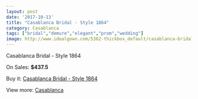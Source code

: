 ```yaml
---
layout: post
date: '2017-10-13'
title: "Casablanca Bridal - Style 1864"
category: Casablanca
tags: ["bridal","demure","elegant","prom","wedding"]
image: http://www.idealgown.com/5362-thickbox_default/casablanca-bridal-style-1864.jpg
---
```

Casablanca Bridal - Style 1864

On Sales: **$437.5**
<a href="https://www.idealgown.com/en/casablanca/2370-casablanca-bridal-style-1864.html"><amp-img layout="responsive" width="600" height="600" src="//www.idealgown.com/5362-thickbox_default/casablanca-bridal-style-1864.jpg" alt="Casablanca Bridal - Style 1864 0" /></a>
<a href="https://www.idealgown.com/en/casablanca/2370-casablanca-bridal-style-1864.html"><amp-img layout="responsive" width="600" height="600" src="//www.idealgown.com/5364-thickbox_default/casablanca-bridal-style-1864.jpg" alt="Casablanca Bridal - Style 1864 1" /></a>
<a href="https://www.idealgown.com/en/casablanca/2370-casablanca-bridal-style-1864.html"><amp-img layout="responsive" width="600" height="600" src="//www.idealgown.com/5363-thickbox_default/casablanca-bridal-style-1864.jpg" alt="Casablanca Bridal - Style 1864 2" /></a>

Buy it: [Casablanca Bridal - Style 1864](https://www.idealgown.com/en/casablanca/2370-casablanca-bridal-style-1864.html "Casablanca Bridal - Style 1864")

View more: [Casablanca](https://www.idealgown.com/en/31-casablanca "Casablanca")